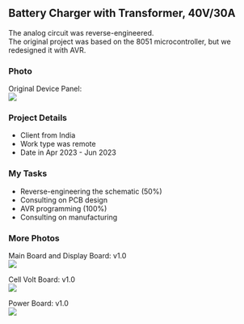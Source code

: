 ## Battery Charger with Transformer, 40V/30A
The analog circuit was reverse-engineered.  
The original project was based on the 8051 microcontroller, but we redesigned it with AVR.  

### Photo
Original Device Panel:  
![](https://s32.picofile.com/file/8477598576/OriginalDevicePanel.png.png)

### Project Details
- Client from India
- Work type was remote
- Date in Apr 2023 - Jun 2023

### My Tasks
- Reverse-engineering the schematic (50%)
- Consulting on PCB design
- AVR programming (100%)
- Consulting on manufacturing

### More Photos
Main Board and Display Board: v1.0  
![](https://s32.picofile.com/file/8477598350/MainBoard_DisplayBoard.png)

Cell Volt Board: v1.0  
![](https://s32.picofile.com/file/8477598426/CellVolt.jpg)

Power Board: v1.0  
![](https://s32.picofile.com/file/8477598468/PowerBoard.jpg)
